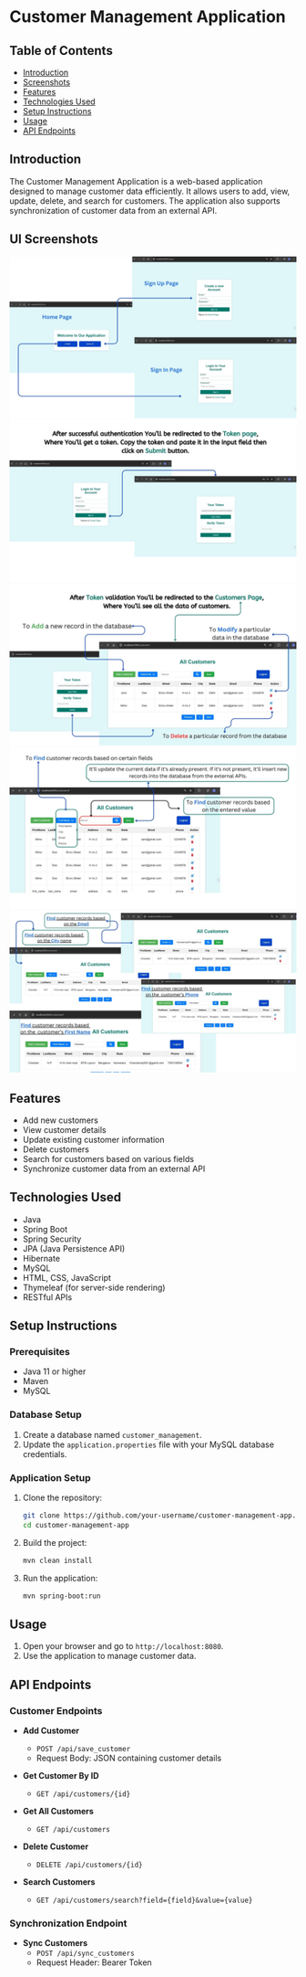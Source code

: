 # Customer Management Application

## Table of Contents
- [Introduction](#introduction)
- [Screenshots](#ui-screenshots)
- [Features](#features)
- [Technologies Used](#technologies-used)
- [Setup Instructions](#setup-instructions)
- [Usage](#usage)
- [API Endpoints](#api-endpoints)

## Introduction
The Customer Management Application is a web-based application designed to manage customer data efficiently. It allows users to add, view, update, delete, and search for customers. The application also supports synchronization of customer data from an external API.

## UI Screenshots
![Customer Management Application](images/1.jpg)
![Customer Management Application](images/2.jpg)
![Customer Management Application](images/3.jpg)
![Customer Management Application](images/4.jpg)
![Customer Management Application](images/5.jpg)


## Features
- Add new customers
- View customer details
- Update existing customer information
- Delete customers
- Search for customers based on various fields
- Synchronize customer data from an external API

## Technologies Used
- Java
- Spring Boot
- Spring Security
- JPA (Java Persistence API)
- Hibernate
- MySQL
- HTML, CSS, JavaScript
- Thymeleaf (for server-side rendering)
- RESTful APIs

## Setup Instructions

### Prerequisites
- Java 11 or higher
- Maven
- MySQL

### Database Setup
1. Create a database named `customer_management`.
2. Update the `application.properties` file with your MySQL database credentials.

### Application Setup
1. Clone the repository:
    ```sh
    git clone https://github.com/your-username/customer-management-app.git
    cd customer-management-app
    ```
2. Build the project:
    ```sh
    mvn clean install
    ```
3. Run the application:
    ```sh
    mvn spring-boot:run
    ```

## Usage
1. Open your browser and go to `http://localhost:8080`.
2. Use the application to manage customer data.

## API Endpoints

### Customer Endpoints
- **Add Customer**
  - `POST /api/save_customer`
  - Request Body: JSON containing customer details

- **Get Customer By ID**
  - `GET /api/customers/{id}`

- **Get All Customers**
  - `GET /api/customers`

- **Delete Customer**
  - `DELETE /api/customers/{id}`

- **Search Customers**
  - `GET /api/customers/search?field={field}&value={value}`

### Synchronization Endpoint
- **Sync Customers**
  - `POST /api/sync_customers`
  - Request Header: Bearer Token

